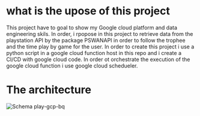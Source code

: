 # what is the upose of this project

This project have to goal to show my Google cloud platform and data engineering skils. In order, i rpopose in this project to retrieve data from the playstation API by the package PSWANAPI in order to follow the trophee and the time play by game for the user. In order to create this project i use a python script in a google cloud function host in this repo and i create a CI/CD with google cloud code. In order ot orchestrate the execution of the google cloud function i use google cloud schedueler.


# The architecture

![Schema play-gcp-bq](https://github.com/Francois-lenne/play-bq-gcp/assets/114836746/fa529724-7d37-465b-801e-f122090d6e19)
